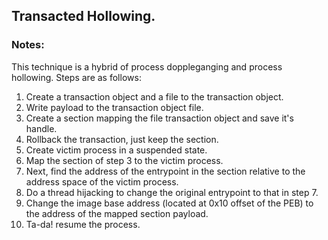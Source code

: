 ## Transacted Hollowing.

### Notes:
This technique is a hybrid of process doppleganging and process hollowing.
Steps are as follows:

1. Create a transaction object and a file to the transaction object.
2. Write payload to the transaction object file.
3. Create a section mapping the file transaction object and save it's handle.
4. Rollback the transaction, just keep the section.
5. Create victim process in a suspended state.
6. Map the section of step 3 to the victim process.
7. Next, find the address of the entrypoint in the section relative to the address space of the victim process.
8. Do a thread hijacking to change the original entrypoint to that in step 7.
9. Change the image base address (located at 0x10 offset of the PEB) to the address of the mapped section payload.
10. Ta-da! resume the process.